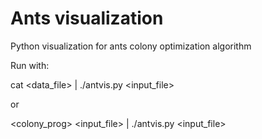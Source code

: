 Ants visualization
==================

Python visualization for ants colony optimization algorithm

Run with:

cat \<data_file\> | ./antvis.py \<input_file\>

or

\<colony_prog\> \<input_file\> | ./antvis.py \<input_file\>
